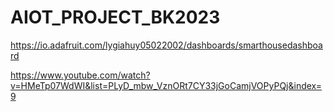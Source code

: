 # AIOT_PROJECT_BK2023

https://io.adafruit.com/lygiahuy05022002/dashboards/smarthousedashboard

https://www.youtube.com/watch?v=HMeTp07WdWI&list=PLyD_mbw_VznORt7CY33jGoCamjVOPyPQj&index=9
